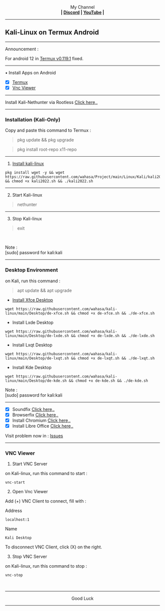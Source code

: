 
<p align="center">My Channel</br><b>
| <a href="https://discord.gg/GCehyym">Discord</a> | <a href="https://youtube.com/channel/UC3sLb7eZCu72iv3G1yUhUHQ">YouTube</a> |</b></p>

---
## Kali-Linux on Termux Android

---
Announcement :

For android 12 in [Termux v0.119.1](https://apkcombo.com/termux/com.termux/) fixed.

---
• Install Apps on Android
- [x] [Termux](https://github.com/termux/termux-app/releases)
- [x] [Vnc Viewer](https://play.google.com/store/apps/details?id=com.realvnc.viewer.android)

---
Install Kali-Nethunter via Rootless [Click here,.](https://github.com/wahasa/nethunter)

---
### Installation (Kali-Only)
Copy and paste this command to Termux :

> pkg update && pkg upgrade

> pkg install root-repo x11-repo

---
1. [Install kali-linux](https://youtu.be/yOQs0Gg3iMk)

```
pkg install wget -y && wget https://raw.githubusercontent.com/wahasa/Project/main/Linux/Kali/kali2022.sh && chmod +x kali2022.sh && ./kali2022.sh
```

---
2. Start Kali-linux

> nethunter

---
3. Stop Kali-linux

> exit

</br>

Note :</br>
[sudo] password for kali:kali

---
### Desktop Environment
on Kali, run this command :

> apt update && apt upgrade
* [Install Xfce Desktop](https://youtu.be/aMLUEtuBgn8)
```
wget https://raw.githubusercontent.com/wahasa/kali-linux/main/Desktop/de-xfce.sh && chmod +x de-xfce.sh && ./de-xfce.sh
```

* Install Lxde Desktop
```
wget https://raw.githubusercontent.com/wahasa/kali-linux/main/Desktop/de-lxde.sh && chmod +x de-lxde.sh && ./de-lxde.sh
```

* Install Lxqt Desktop
```
wget https://raw.githubusercontent.com/wahasa/kali-linux/main/Desktop/de-lxqt.sh && chmod +x de-lxqt.sh && ./de-lxqt.sh
```

* Install Kde Desktop
```
wget https://raw.githubusercontent.com/wahasa/kali-linux/main/Desktop/de-kde.sh && chmod +x de-kde.sh && ./de-kde.sh
```

Note :</br>
[sudo] password for kali:kali

---
- [x] Soundfix [Click here,.](https://github.com/wahasa/nethunter/issues/3#issuecomment-1178462491)</br>
- [x] Browserfix [Click here,.](https://github.com/wahasa/nethunter/issues/3#issuecomment-1178448051)</br>
- [x] Install Chromium [Click here,.](https://github.com/wahasa/nethunter/issues/5#issuecomment-1264203443)</br>
- [x] Install Libre Office [Click here,.](https://github.com/wahasa/nethunter/issues/5#issuecomment-1264203556)</br>

Visit problem now in : 
[Issues](https://github.com/wahasa/nethunter/issues)

---
### VNC Viewer

1. Start VNC Server

on Kali-linux, run this command to start :

```
vnc-start
```

2. Open Vnc Viewer

Add (+) VNC Client to connect, fill with :

Address
```
localhost:1
```

Name
```
Kali Desktop
```

To disconnect VNC Client, click (X) on the right.

3. Stop VNC Server

on Kali-linux, run this command to stop :

```
vnc-stop
```

</br>

---
<p align="center">Good Luck</p>

---
